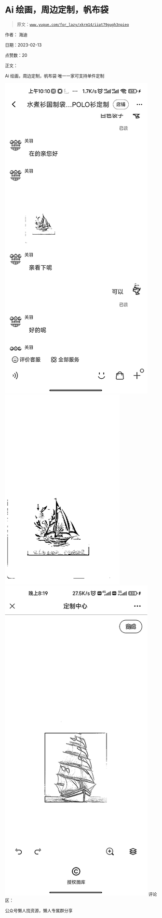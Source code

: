 # Ai 绘画，周边定制，帆布袋

> 原文：[`www.yuque.com/for_lazy/xkrm14/iipt79gugh3npieo`](https://www.yuque.com/for_lazy/xkrm14/iipt79gugh3npieo)



作者： 海迪



日期：2023-02-13



点赞数：20



正文：



Ai 绘画，周边定制，帆布袋 唯一一家可支持单件定制



![](img/6d3251c18dca743e09d9fa4edeeb57dd.png)  <ne-p id="ucf3fb241" data-lake-id="ucf3fb241">![](img/1458167d842cd6e398a88b90c8e4b27f.png)  <ne-p id="u82601c22" data-lake-id="u82601c22">![](img/c2d4eb9f6531a60f7970be0a6d9692a8.png)  <ne-p id="u0c2a8dc9" data-lake-id="u0c2a8dc9">评论区：



公众号懒人找资源，懒人专属群分享

</ne-p></ne-p></ne-p>